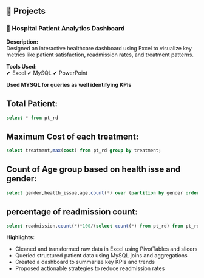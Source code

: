 ## 💼 Projects

### 🏥 Hospital Patient Analytics Dashboard
**Description:**  
Designed an interactive healthcare dashboard using Excel to visualize key metrics like patient satisfaction, readmission rates, and treatment patterns.

**Tools Used:**  
✔ Excel
✔ MySQL
✔ PowerPoint

**Used MYSQL for queries as well identifying KPIs**
## Total Patient:
```sql
select * from pt_rd
```
## Maximum Cost of each treatment:
```sql
select treatment,max(cost) from pt_rd group by treatment;
```
## Count of Age group based on health isse and gender:
```sql
select gender,health_issue,age,count(*) over (partition by gender order by age) as cnt from pt_rd group by gender,health_issue,age;
```
## percentage of readmission count:
```sql
select readmission,count(*)*100/(select count(*) from pt_rd) from pt_rd group by readmission;
```

**Highlights:**
- Cleaned and transformed raw data in Excel using PivotTables and slicers
- Queried structured patient data using MySQL joins and aggregations
- Created a dashboard to summarize key KPIs and trends
- Proposed actionable strategies to reduce readmission rates


